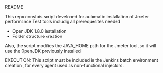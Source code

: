 ﻿README

This repo constais script developed for automatic installation of Jmeter performance Test tools includig all prerequesites needed 
- Open JDK 1.8.0 installation
- Folder structure creation

Also,  the script modifies the JAVA_HOME path for the Jmeter tool, so it will use the OpenJDK previously installed

EXECUTION: 
This script must be included in the Jenkins batch environment creation , for every agent used as non-functional injectors.



